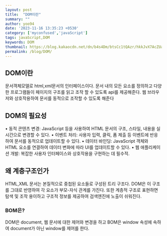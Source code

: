 ```yaml
---
layout: post
title:  "DOM이란"
summary: ""
author: yoo94
date: '2023-11-16 13:35:23 +0530'
category: ['myconfused','javaScript']
tags: javaScript,DOM
keywords: DOM
thumbnail: https://blog.kakaocdn.net/dn/b4s4Dm/btsCc1tQAzr/hkkJvX7AcZUa3A1kzHZXWK/img.png
permalink: /blog/DOM/
---
```

## DOM이란

문서객체모델로 html,xml문서의 인터페이스이다. 
문서 내의 모든 요소를 정의하고 다양한 프로그램들이 페이지의 구조를 읽고 조작 할 수 있도록 api를 제공해준다. 
웹 브라우저와 상호작용하여 문서를 동적으로 조작할 수 있도록 해준다

## DOM의 필요성
•  동적 콘텐츠 변경: JavaScript 등을 사용하여 HTML 문서의 구조, 스타일, 내용을 실시간으로 변경할 수 있다.
•  이벤트 처리: 사용자 입력, 클릭, 폼 제출 등 이벤트에 반응하여 문서를 동적으로 업데이트할 수 있다.
•  데이터 바인딩: JavaScript 객체와 HTML 요소를 연결하여 데이터 변화에 따라 UI를 업데이트할 수 있다.
•  웹 애플리케이션 개발: 복잡한 사용자 인터페이스와 상호작용을 구현하는 데 필수적.

## 왜 계층구조인가
HTML,XML 문서는 본질적으로 중첩된 요소들로 구성된 트리 구조다. 
DOM은 이 구조를 그대로 반영하여 각 요소가 부모-자식 관계를 가진다. 
또한 계층적 구조로 표현하면 탐색 및 조작 용이하고 구조적 정보를 제공하여 검색엔진에 노출이 쉬워진다.

### BOM은?
DOM은 document, 웹 문서에 대한 제어와 변경을 하고 BOM은 window 속성에 속하여 document가 아닌 window를 제어를 한다.
